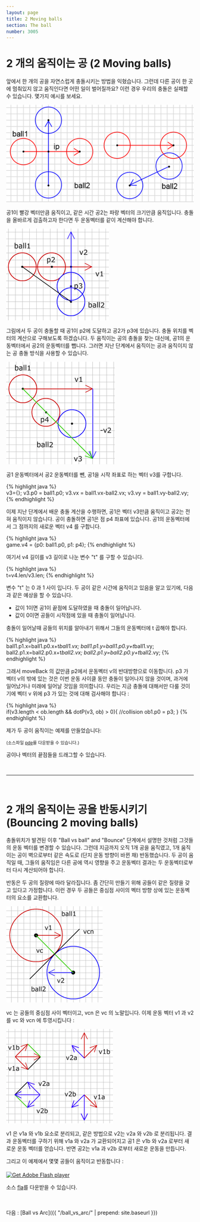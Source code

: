 ```yaml
---
layout: page
title: 2 Moving balls
section: The ball
number: 3005
---
```


# 2 개의 움직이는 공 (2 Moving balls)

앞에서 한 개의 공을 자연스럽게 충돌시키는 방법을 익혔습니다. 
그런데 다른 공이 한 곳에 멈춰있지 않고 움직인다면 어떤 일이 벌어질까요? 
이런 경우 우리의 충돌은 실패할 수 있습니다. 몇가지 예시를 보세요.

![Alt 공들이 충돌이 실패할 경우](../img/tut11_1.gif)

공1이 빨강 벡터만큼 움직이고, 같은 시간 공2는 파랑 벡터의 크기만큼 움직입니다. 충돌을 올바르게 검출하고자 한다면 두 운동벡터를 같이 계산해야 합니다.

![Alt 움직이는 공들의 충돌](../img/tut11_3.gif)

그림에서 두 공이 충돌할 때 공1이 p2에 도달하고 공2가 p3에 있습니다. 
충돌 위치를 벡터의 계산으로 구해보도록 하겠습니다.
두 움직이는 공의 충돌을 찾는 대신에, 공1의 운동벡터에서 공2의 운동벡터를 뺍니다.
그러면 지난 단계에서 움직이는 공과 움직이지 않는 공 충돌 방식을 사용할 수 있습니다.

![Alt 움직이지 않는 공과의 충돌](../img/tut11_4.gif)

공1 운동벡터에서 공2 운동벡터를 뺀, 공1을 시작 좌표로 하는 벡터 v3를 구합니다.

{% highlight java %}  
v3={};
v3.p0 = ball1.p0;
v3.vx = ball1.vx-ball2.vx;
v3.vy = ball1.vy-ball2.vy;
{% endhighlight %}

이제 지난 단계에서 배운 충돌 계산을 수행하면, 공1은 벡터 v3만큼 움직이고 공2는 전혀 움직이지 않습니다. 공이 충돌하면 공1은 점 p4 좌표에 있습니다. 공1의 운동벡터에서 그 점까지의 새로운 벡터 v4 를 구합니다.

{% highlight java %}  
game.v4 = {p0: ball1.p0, p1: p4};
{% endhighlight %}

여기서 v4 길이를 v3 길이로 나눈 변수 "t" 를 구할 수 있습니다.

{% highlight java %}  
t=v4.len/v3.len;
{% endhighlight %}

변수 "t" 는 0 과 1 사이 입니다. 두 공이 같은 시간에 움직이고 있음을 알고 있기에, 다음과 같은 예상을 할 수 있습니다.

* 값이 1이면 공1이 끝점에 도달하였을 때 충돌이 일어납니다. 
* 값이 0이면 공들이 시작점에 있을 때 충돌이 일어납니다. 

충돌이 일어날때 공들의 위치를 알아내기 위해서 그들의 운동벡터에 t 곱해야 합니다.

{% highlight java %}  
ball1.p1.x=ball1.p0.x+t*ball1.vx;
ball1.p1.y=ball1.p0.y+t*ball1.vy;
ball2.p1.x=ball2.p0.x+t*ball2.vx;
ball2.p1.y=ball2.p0.y+t*ball2.vy;
{% endhighlight %}

그래서 moveBack 의 값만큼 p2에서 운동벡터 v의 반대방향으로 이동합니다. p3 가 벡터 v의 밖에 있는 것은 이번 운동 사이클 동안 충돌이 일어나지 않을 것이며, 과거에 일어났거나 미래에 일어날 것임을 의미합니다. 우리는 지금 충돌에 대해서만 다룰 것이기에 벡터 v 위에 p3 가 있는 것에 대해 검사해야 합니다 :

{% highlight java %}  
if(v3.length < ob.length && dotP(v3, ob) > 0){
  //collision
  ob1.p0 = p3;
}
{% endhighlight %}

제가 두 공이 움직이는 예제를 만들었습니다:

<canvas data-processing-sources="../data/two_moving_balls.pde"></canvas>
<small>(소스파일 [pde](../data/two_moving_balls.pde)를 다운받을 수 있습니다.)</small>


공이나 벡터의 끝점들을 드래그할 수 있습니다.


<br>

-----

<br>

# 2 개의 움직이는 공을 반동시키기 (Bouncing 2 moving balls)

충돌위치가 발견된 이후 "Ball vs ball" and "Bounce" 단계에서 설명한 것처럼 그것들의 운동 벡터를 변경할 수 있습니다. 그런데 지금까지 오직 1개 공을 움직였고, 1개 움직이는 공이 벽으로부터 같은 속도로 (단지 운동 방향이 바뀐 채) 반동했습니다. 두 공이 움직일 때, 그들의 움직임은 다른 공에 역시 영향을 주고 운동벡터 결과는 두 운동벡터로부터 다시 계산되어야 합니다.

반동은 두 공의 질량에 따라 달라집니다. 좀 간단히 만들기 위해 공들이 같은 질량을 갖고 있다고 가정합니다. 이런 경우 두 공들은 중심점 사이의 벡터 방향 상에 있는 운동벡터의 요소를 교환합니다.

![Alt 움직이는 2 공의 충돌](../img/tut11_5.gif)

vc 는 공들의 중심점 사이 벡터이고, vcn 은 vc 의 노말입니다. 이제 운동 벡터 v1 과 v2 를 vc 와 vcn 에 투영시킵니다 :

![Alt 두 공의 벡터 요소 교환](../img/tut11_6.gif)

v1 은 v1a 와 v1b 요소로 분리되고, 같은 방법으로 v2는 v2a 와 v2b 로 분리됩니다. 결과 운동벡터를 구하기 위해 v1a 와 v2a 가 교환되어지고 공1 은 v1b 와 v2a 로부터 새로운 운동 벡터를 얻습니다. 반면 공2는 v1a 과 v2b 로부터 새로운 운동을 만듭니다.

그리고 이 예제에서 몇몇 공들이 움직이고 반동합니다 :

<div id="flashContent">
    <object classid="clsid:d27cdb6e-ae6d-11cf-96b8-444553540000" width="300" height="200" id="vect11a" align="middle">
        <param name="movie" value="../data_old/vect11a.swf" />
        <param name="quality" value="high" />
        <param name="bgcolor" value="#ffffff" />
        <param name="play" value="true" />
        <param name="loop" value="true" />
        <param name="wmode" value="opaque" />
        <param name="scale" value="noborder" />
        <param name="menu" value="false" />
        <param name="devicefont" value="false" />
        <param name="salign" value="" />
        <param name="allowScriptAccess" value="sameDomain" />
        <!--[if !IE]>-->
        <object type="application/x-shockwave-flash" data="../data_old/vect11a.swf" width="300" height="200">
            <param name="movie" value="../data_old/vect11a.swf" />
            <param name="quality" value="high" />
            <param name="bgcolor" value="#ffffff" />
            <param name="play" value="true" />
            <param name="loop" value="true" />
            <param name="wmode" value="opaque" />
            <param name="scale" value="noborder" />
            <param name="menu" value="false" />
            <param name="devicefont" value="false" />
            <param name="salign" value="" />
            <param name="allowScriptAccess" value="sameDomain" />
        <!--<![endif]-->
            <a href="http://www.adobe.com/go/getflash">
                <img src="http://www.adobe.com/images/shared/download_buttons/get_flash_player.gif" alt="Get Adobe Flash player" />
            </a>
        <!--[if !IE]>-->
        </object>
        <!--<![endif]-->
    </object>
</div>

<p>소스 <a href="vect11a.fla">fla</a>를 다운받을 수 있습니다. </p>


<br>
<br>
다음 : [Ball vs Arc]({{ "/ball_vs_arc/" | prepend: site.baseurl }})



